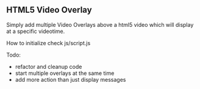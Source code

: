 ## HTML5 Video Overlay

Simply add multiple Video Overlays above a html5 video which will display at a specific videotime. 

How to initialize check js/script.js

Todo:

 - refactor and cleanup code
 - start multiple overlays at the same time
 - add more action than just display messages
